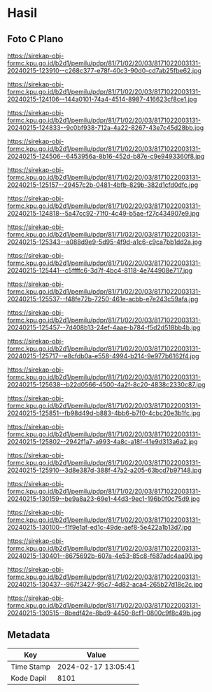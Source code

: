 # Hasil

## Foto C Plano

https://sirekap-obj-formc.kpu.go.id/b2d1/pemilu/pdpr/81/71/02/20/03/8171022003131-20240215-123910--c268c377-e78f-40c3-90d0-cd7ab25fbe62.jpg

https://sirekap-obj-formc.kpu.go.id/b2d1/pemilu/pdpr/81/71/02/20/03/8171022003131-20240215-124106--144a0101-74a4-4514-8987-416623cf8ce1.jpg

https://sirekap-obj-formc.kpu.go.id/b2d1/pemilu/pdpr/81/71/02/20/03/8171022003131-20240215-124833--9c0bf938-712a-4a22-8267-43e7c45d28bb.jpg

https://sirekap-obj-formc.kpu.go.id/b2d1/pemilu/pdpr/81/71/02/20/03/8171022003131-20240215-124506--6453956a-8b16-452d-b87e-c9e9493360f8.jpg

https://sirekap-obj-formc.kpu.go.id/b2d1/pemilu/pdpr/81/71/02/20/03/8171022003131-20240215-125157--29457c2b-0481-4bfb-829b-382d1cfd0dfc.jpg

https://sirekap-obj-formc.kpu.go.id/b2d1/pemilu/pdpr/81/71/02/20/03/8171022003131-20240215-124818--5a47cc92-71f0-4c49-b5ae-f27c434907e9.jpg

https://sirekap-obj-formc.kpu.go.id/b2d1/pemilu/pdpr/81/71/02/20/03/8171022003131-20240215-125343--a088d9e9-5d95-4f9d-a1c6-c9ca7bb1dd2a.jpg

https://sirekap-obj-formc.kpu.go.id/b2d1/pemilu/pdpr/81/71/02/20/03/8171022003131-20240215-125441--c5ffffc6-3d7f-4bc4-8118-4e744908e717.jpg

https://sirekap-obj-formc.kpu.go.id/b2d1/pemilu/pdpr/81/71/02/20/03/8171022003131-20240215-125537--f48fe72b-7250-461e-acbb-e7e243c59afa.jpg

https://sirekap-obj-formc.kpu.go.id/b2d1/pemilu/pdpr/81/71/02/20/03/8171022003131-20240215-125457--7d408b13-24ef-4aae-b784-f5d2d518bb4b.jpg

https://sirekap-obj-formc.kpu.go.id/b2d1/pemilu/pdpr/81/71/02/20/03/8171022003131-20240215-125717--e8cfdb0a-e558-4994-b214-9e977b6162f4.jpg

https://sirekap-obj-formc.kpu.go.id/b2d1/pemilu/pdpr/81/71/02/20/03/8171022003131-20240215-125638--b22d0566-4500-4a2f-8c20-4838c2330c87.jpg

https://sirekap-obj-formc.kpu.go.id/b2d1/pemilu/pdpr/81/71/02/20/03/8171022003131-20240215-125851--fb98d49d-b883-4bb6-b7f0-4cbc20e3b1fc.jpg

https://sirekap-obj-formc.kpu.go.id/b2d1/pemilu/pdpr/81/71/02/20/03/8171022003131-20240215-125802--2942f1a7-a993-4a8c-a18f-41e9d313a6a2.jpg

https://sirekap-obj-formc.kpu.go.id/b2d1/pemilu/pdpr/81/71/02/20/03/8171022003131-20240215-125910--3d8e387d-388f-47a2-a205-63bcd7b97148.jpg

https://sirekap-obj-formc.kpu.go.id/b2d1/pemilu/pdpr/81/71/02/20/03/8171022003131-20240215-130159--be9a8a23-69e1-44d3-9ec1-196b0f0c75d9.jpg

https://sirekap-obj-formc.kpu.go.id/b2d1/pemilu/pdpr/81/71/02/20/03/8171022003131-20240215-130100--f1f9e1af-ed1c-49de-aef8-5e422a1b13d7.jpg

https://sirekap-obj-formc.kpu.go.id/b2d1/pemilu/pdpr/81/71/02/20/03/8171022003131-20240215-130401--8675692b-607a-4e53-85c8-f687adc4aa90.jpg

https://sirekap-obj-formc.kpu.go.id/b2d1/pemilu/pdpr/81/71/02/20/03/8171022003131-20240215-130437--967f3427-95c7-4d82-aca4-265b27d18c2c.jpg

https://sirekap-obj-formc.kpu.go.id/b2d1/pemilu/pdpr/81/71/02/20/03/8171022003131-20240215-130515--8bedf42e-8bd9-4450-8cf1-0800c9f8c49b.jpg


## Metadata

| Key        | Value               |
| ---------- | ------------------- |
| Time Stamp | 2024-02-17 13:05:41 |
| Kode Dapil | 8101                |



